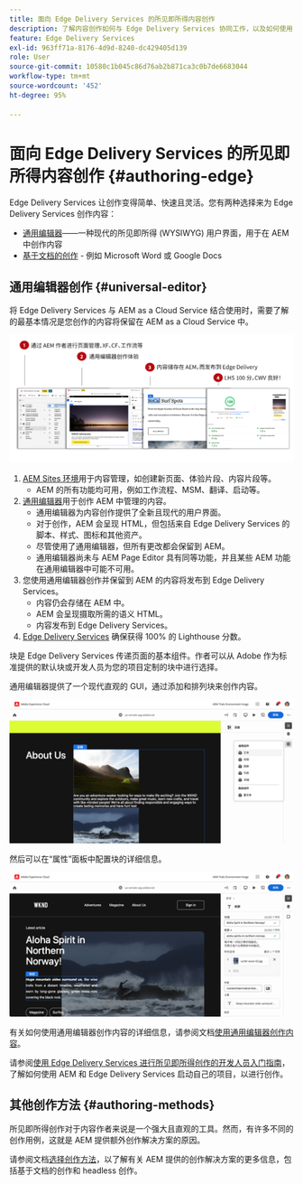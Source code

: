 ```yaml
---
title: 面向 Edge Delivery Services 的所见即所得内容创作
description: 了解内容创作如何与 Edge Delivery Services 协同工作，以及如何使用 Edge Delivery Services 创作 AEM 内容。
feature: Edge Delivery Services
exl-id: 963ff71a-8176-4d9d-8240-dc429405d139
role: User
source-git-commit: 10580c1b045c86d76ab2b871ca3c0b7de6683044
workflow-type: tm+mt
source-wordcount: '452'
ht-degree: 95%

---
```



# 面向 Edge Delivery Services 的所见即所得内容创作 {#authoring-edge}

Edge Delivery Services 让创作变得简单、快速且灵活。您有两种选择来为 Edge Delivery Services 创作内容：

* [通用编辑器](#universal-editor)——一种现代的所见即所得 (WYSIWYG) 用户界面，用于在 AEM 中创作内容
* [基于文档的创作](#document-based) - 例如 Microsoft Word 或 Google Docs

## 通用编辑器创作 {#universal-editor}

将 Edge Delivery Services 与 AEM as a Cloud Service 结合使用时，需要了解的最基本情况是您创作的内容将保留在 AEM as a Cloud Service 中。

![所见即所得创作如何与 Edge Delivery Services 协同工作](assets/how-aem-edge-works.png)

1. [AEM Sites 环境](/help/sites-cloud/authoring/quick-start.md)用于内容管理，如创建新页面、体验片段、内容片段等。
   * AEM 的所有功能均可用，例如工作流程、MSM、翻译、启动等。
1. [通用编辑器](/help/sites-cloud/authoring/universal-editor/authoring.md)用于创作 AEM 中管理的内容。
   * 通用编辑器为内容创作提供了全新且现代的用户界面。
   * 对于创作，AEM 会呈现 HTML，但包括来自 Edge Delivery Services 的脚本、样式、图标和其他资产。
   * 尽管使用了通用编辑器，但所有更改都会保留到 AEM。
   * 通用编辑器尚未与 AEM Page Editor 具有同等功能，并且某些 AEM 功能在通用编辑器中可能不可用。
1. 您使用通用编辑器创作并保留到 AEM 的内容将发布到 Edge Delivery Services。
   * 内容仍会存储在 AEM 中。
   * AEM 会呈现摄取所需的语义 HTML。
   * 内容发布到 Edge Delivery Services。
1. [Edge Delivery Services](/help/edge/developer/keeping-it-100.md) 确保获得 100% 的 Lighthouse 分数。

块是 Edge Delivery Services 传递页面的基本组件。作者可以从 Adobe 作为标准提供的默认块或开发人员为您的项目定制的块中进行选择。

通用编辑器提供了一个现代直观的 GUI，通过添加和排列块来创作内容。

![在通用编辑器中添加和排列块](assets/blocks.png)

然后可以在“属性”面板中配置块的详细信息。

![配置块属性](assets/block-properties.png)

有关如何使用通用编辑器创作内容的详细信息，请参阅文档[使用通用编辑器创作内容](/help/sites-cloud/authoring/universal-editor/authoring.md)。

请参阅[使用 Edge Delivery Services 进行所见即所得创作的开发人员入门指南](/help/edge/wysiwyg-authoring/edge-dev-getting-started.md)，了解如何使用 AEM 和 Edge Delivery Services 启动自己的项目，以进行创作。

## 其他创作方法  {#authoring-methods}

所见即所得创作对于内容作者来说是一个强大且直观的工具。然而，有许多不同的创作用例，这就是 AEM 提供额外创作解决方案的原因。

请参阅文档[选择创作方法](/help/edge/authoring-methods.md)，以了解有关 AEM 提供的创作解决方案的更多信息，包括基于文档的创作和 headless 创作。
